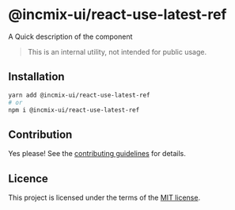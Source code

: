 # @incmix-ui/react-use-latest-ref

A Quick description of the component

> This is an internal utility, not intended for public usage.

## Installation

```sh
yarn add @incmix-ui/react-use-latest-ref
# or
npm i @incmix-ui/react-use-latest-ref
```

## Contribution

Yes please! See the
[contributing guidelines](https://github.com/chakra-ui/chakra-ui/blob/master/CONTRIBUTING.md)
for details.

## Licence

This project is licensed under the terms of the
[MIT license](https://github.com/chakra-ui/chakra-ui/blob/master/LICENSE).
